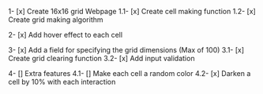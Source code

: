1- [x] Create 16x16 grid Webpage
    1.1- [x] Create cell making function
    1.2- [x] Create grid making algorithm

2- [x] Add hover effect to each cell

3- [x] Add a field for specifying the grid dimensions (Max of 100)
    3.1- [x] Create grid clearing function
    3.2- [x] Add input validation

4- [] Extra features
    4.1- [] Make each cell a random color
    4.2- [x] Darken a cell by 10% with each interaction